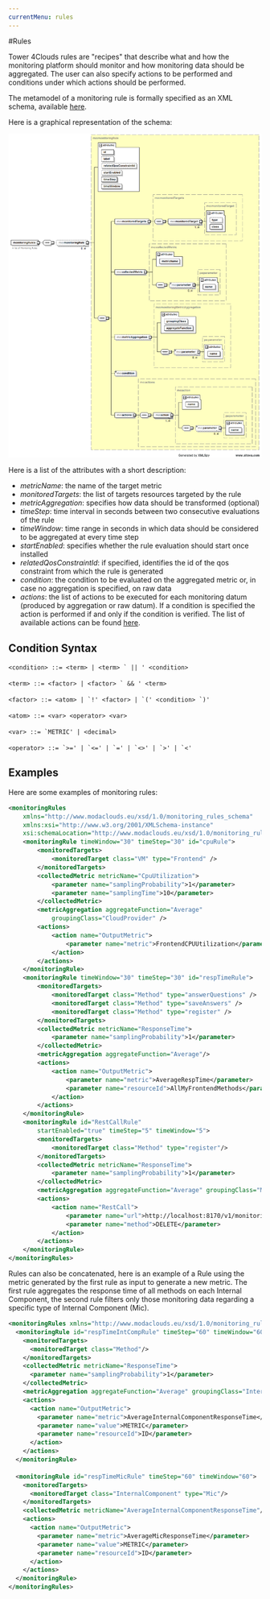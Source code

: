 ```yaml
---
currentMenu: rules
---
```


#Rules

Tower 4Clouds rules are "recipes" that describe what and how the monitoring platform should monitor and how monitoring data should be aggregated. The user can also specify actions to be performed and conditions under which actions should be performed.

The metamodel of a monitoring rule is formally specified as an XML schema, available [here](https://raw.githubusercontent.com/deib-polimi/tower4clouds/master/rules/metamodels/monitoring_rules_schema.xsd).

Here is a graphical representation of the schema:

![monitoring rule schema](monitoring_rules_schema.png "monitoring_rules_schema")

Here is a list of the attributes with a short description:
- *metricName*: the name of the target metric
- *monitoredTargets*: the list of targets resources targeted by the rule
- *metricAggregation*: specifies how data should be transformed (optional)
- *timeStep*: time interval in seconds between two consecutive evaluations of the rule
- *timeWindow*: time range in seconds in which data should be considered to be aggregated at every time step
- *startEnabled*: specifies whether the rule evaluation should start once installed
- *relatedQosConstraintId*: if specified, identifies the id of the qos constraint from which the rule is generated
- *condition*: the condition to be evaluated on the aggregated metric or, in case no aggregation is specified, on raw data
- *actions*: the list of actions to be executed for each monitoring datum (produced by aggregation or raw datum).
If a condition is specified the action is performed if and only if the condition is verified. The list of available actions can be found [here](actions).

## Condition Syntax

```
<condition> ::= <term> | <term> ` || ' <condition>

<term> ::= <factor> | <factor> ` && ' <term>

<factor> ::= <atom> | `!' <factor> | `(' <condition> `)'

<atom> ::= <var> <operator> <var>
		
<var> ::= `METRIC' | <decimal>

<operator> ::= `>=' | `<=' | `=' | `<>' | `>' | `<'
```

## Examples

Here are some examples of monitoring rules:

```xml
<monitoringRules
	xmlns="http://www.modaclouds.eu/xsd/1.0/monitoring_rules_schema"
	xmlns:xsi="http://www.w3.org/2001/XMLSchema-instance"
	xsi:schemaLocation="http://www.modaclouds.eu/xsd/1.0/monitoring_rules_schema">
	<monitoringRule timeWindow="30" timeStep="30" id="cpuRule">
		<monitoredTargets>
			<monitoredTarget class="VM" type="Frontend" />
		</monitoredTargets>
		<collectedMetric metricName="CpuUtilization">
			<parameter name="samplingProbability">1</parameter>
			<parameter name="samplingTime">10</parameter>
		</collectedMetric>
		<metricAggregation aggregateFunction="Average"
			groupingClass="CloudProvider" />
		<actions>
			<action name="OutputMetric">
				<parameter name="metric">FrontendCPUUtilization</parameter>
			</action>
		</actions>
	</monitoringRule>
	<monitoringRule timeWindow="30" timeStep="30" id="respTimeRule">
		<monitoredTargets>
			<monitoredTarget class="Method" type="answerQuestions" />
			<monitoredTarget class="Method" type="saveAnswers" />
			<monitoredTarget class="Method" type="register" />
		</monitoredTargets>
		<collectedMetric metricName="ResponseTime">
			<parameter name="samplingProbability">1</parameter>
		</collectedMetric>
		<metricAggregation aggregateFunction="Average"/>
		<actions>
			<action name="OutputMetric">
				<parameter name="metric">AverageRespTime</parameter>
				<parameter name="resourceId">AllMyFrontendMethods</parameter>
			</action>
		</actions>
	</monitoringRule>
    <monitoringRule id="RestCallRule"
        startEnabled="true" timeStep="5" timeWindow="5">
        <monitoredTargets>
            <monitoredTarget class="Method" type="register"/>
        </monitoredTargets>
        <collectedMetric metricName="ResponseTime">
            <parameter name="samplingProbability">1</parameter>
        </collectedMetric>
        <metricAggregation aggregateFunction="Average" groupingClass="Method"/>
        <actions>
            <action name="RestCall">
                <parameter name="url">http://localhost:8170/v1/monitoring-rules/RestCallRule</parameter>
                <parameter name="method">DELETE</parameter>
            </action>
        </actions>
    </monitoringRule>
</monitoringRules>
```

Rules can also be concatenated, here is an example of a Rule using the metric generated by the first rule as input to generate a new metric. The first rule aggregates the response time of all methods on each Internal Component, the second rule filters only those monitoring data regarding a specific type of Internal Component (Mic).

```xml
<monitoringRules xmlns="http://www.modaclouds.eu/xsd/1.0/monitoring_rules_schema" xmlns:xsi="http://www.w3.org/2001/XMLSchema-instance" xsi:schemaLocation="http://www.modaclouds.eu/xsd/1.0/monitoring_rules_schema">
  <monitoringRule id="respTimeIntCompRule" timeStep="60" timeWindow="60">
    <monitoredTargets>
      <monitoredTarget class="Method"/>
    </monitoredTargets>
    <collectedMetric metricName="ResponseTime">
      <parameter name="samplingProbability">1</parameter>
    </collectedMetric>
    <metricAggregation aggregateFunction="Average" groupingClass="InternalComponent"/>
    <actions>
      <action name="OutputMetric">
        <parameter name="metric">AverageInternalComponentResponseTime</parameter>
        <parameter name="value">METRIC</parameter>
        <parameter name="resourceId">ID</parameter>
      </action>
    </actions>
  </monitoringRule>

  <monitoringRule id="respTimeMicRule" timeStep="60" timeWindow="60">
    <monitoredTargets>
      <monitoredTarget class="InternalComponent" type="Mic"/>
    </monitoredTargets>
    <collectedMetric metricName="AverageInternalComponentResponseTime"/>
    <actions>
      <action name="OutputMetric">
        <parameter name="metric">AverageMicResponseTime</parameter>
        <parameter name="value">METRIC</parameter>
        <parameter name="resourceId">ID</parameter>
      </action>
    </actions>
  </monitoringRule>
</monitoringRules>
```